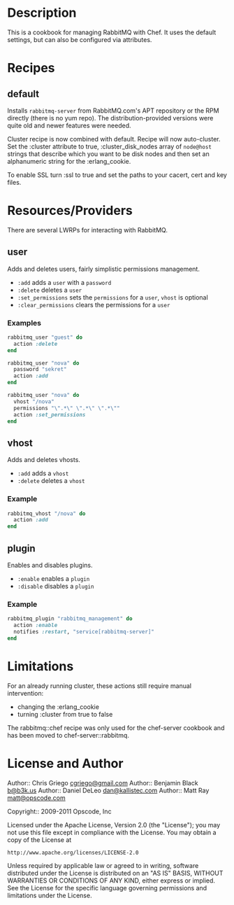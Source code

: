 Description
===========
This is a cookbook for managing RabbitMQ with Chef.  It uses the default settings, but can also be configured via attributes.

Recipes
=======
default
-------
Installs `rabbitmq-server` from RabbitMQ.com's APT repository or the RPM directly (there is no yum repo). The distribution-provided versions were quite old and newer features were needed.

Cluster recipe is now combined with default. Recipe will now auto-cluster. Set the :cluster attribute to true, :cluster_disk_nodes array of `node@host` strings that describe which you want to be disk nodes and then set an alphanumeric string for the :erlang_cookie. 

To enable SSL turn :ssl to true and set the paths to your cacert, cert and key files.

Resources/Providers
===================
There are several LWRPs for interacting with RabbitMQ.

user
----
Adds and deletes users, fairly simplistic permissions management.

- `:add` adds a `user` with a `password`
- `:delete` deletes a `user`
- `:set_permissions` sets the `permissions` for a `user`, `vhost` is optional
- `:clear_permissions` clears the permissions for a `user`

### Examples
``` ruby
rabbitmq_user "guest" do
  action :delete
end

rabbitmq_user "nova" do
  password "sekret"
  action :add
end

rabbitmq_user "nova" do
  vhost "/nova"
  permissions "\".*\" \".*\" \".*\""
  action :set_permissions
end
```

vhost
-----
Adds and deletes vhosts.

- `:add` adds a `vhost`
- `:delete` deletes a `vhost`

### Example
``` ruby
rabbitmq_vhost "/nova" do
  action :add
end
```

plugin
------
Enables and disables plugins.

- `:enable` enables a `plugin`
- `:disable` disables a `plugin`

### Example
``` ruby
rabbitmq_plugin "rabbitmq_management" do
  action :enable
  notifies :restart, "service[rabbitmq-server]"
end
```

Limitations
===========
For an already running cluster, these actions still require manual intervention:
- changing the :erlang_cookie 
- turning :cluster from true to false

The rabbitmq::chef recipe was only used for the chef-server cookbook and has been moved to chef-server::rabbitmq.

License and Author
==================

Author:: Chris Griego <cgriego@gmail.com>
Author:: Benjamin Black <b@b3k.us>
Author:: Daniel DeLeo <dan@kallistec.com>
Author:: Matt Ray <matt@opscode.com>

Copyright:: 2009-2011 Opscode, Inc

Licensed under the Apache License, Version 2.0 (the "License");
you may not use this file except in compliance with the License.
You may obtain a copy of the License at

    http://www.apache.org/licenses/LICENSE-2.0

Unless required by applicable law or agreed to in writing, software
distributed under the License is distributed on an "AS IS" BASIS,
WITHOUT WARRANTIES OR CONDITIONS OF ANY KIND, either express or implied.
See the License for the specific language governing permissions and
limitations under the License.
